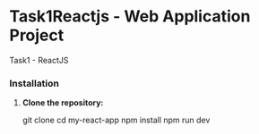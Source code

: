 # Task1Reactjs - Web Application Project
Task1 - ReactJS 

### Installation

1. **Clone the repository:**


   git clone <your-repo-url>
   cd my-react-app
   npm install
   npm run dev
